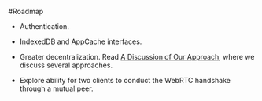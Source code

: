 #Roadmap

* Authentication.

* IndexedDB and AppCache interfaces.

* Greater decentralization. Read [A Discussion of Our Approach](https://github.com/bchu/nodetron/blob/master/docs/Approach.md/), where we discuss several approaches.

* Explore ability for two clients to conduct the WebRTC handshake through a mutual peer.